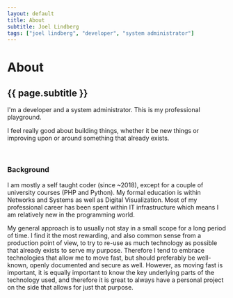 ```yaml
---
layout: default
title: About
subtitle: Joel Lindberg
tags: ["joel lindberg", "developer", "system administrator"]
---
```


# About

## {{ page.subtitle }}

I'm a developer and a system administrator. This is my professional playground.

I feel really good about building things, whether it be new things or improving upon or around something that already exists.

<br />

### Background

I am mostly a self taught coder (since ~2018), except for a couple of university courses (PHP and Python). My formal education is within Networks and Systems as well as Digital Visualization. Most of my professional career has been spent within IT infrastructure which means I am relatively new in the programming world.

My general approach is to usually not stay in a small scope for a long period of time. I find it the most rewarding, and also common sense from a production point of view, to try to re-use as much technology as possible that already exists to serve my purpose. Therefore I tend to embrace technologies that allow me to move fast, but should preferably be well-known, openly documented and secure as well. However, as moving fast is important, it is equally important to know the key underlying parts of the technology used, and therefore it is great to always have a personal project on the side that allows for just that purpose.
